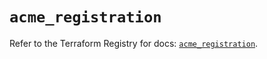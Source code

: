 # `acme_registration`

Refer to the Terraform Registry for docs: [`acme_registration`](https://registry.terraform.io/providers/vancluever/acme/2.27.0/docs/resources/registration).
